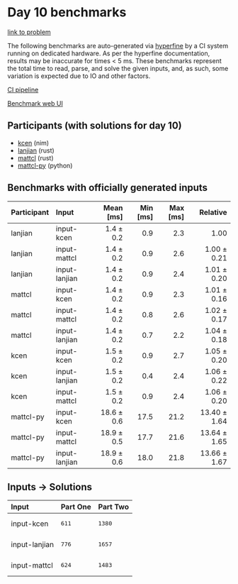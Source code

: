 # Day 10 benchmarks

[link to problem](https://adventofcode.com/2024/day/10)

The following benchmarks are auto-generated via
[hyperfine](https://github.com/sharkdp/hyperfine) by a CI system running on
dedicated hardware. As per the hyperfine documentation, results may be
inaccurate for times < 5 ms. These benchmarks represent the total time to read,
parse, and solve the given inputs, and, as such, some variation is expected due
to IO and other factors.

[CI pipeline](http://ci.papercode.net:8080/teams/main/pipelines/aoc2024)

[Benchmark web UI](https://aoc.ancalagon.black)


## Participants (with solutions for day 10)

- [kcen](https://github.com/kcen/aoc2024) (nim)
- [lanjian](https://github.com/lanjian/aoc-2024) (rust)
- [mattcl](https://github.com/mattcl/aoc2024) (rust)
- [mattcl-py](https://github.com/mattcl/aoc2024-py) (python)


## Benchmarks with officially generated inputs

| Participant | Input | Mean [ms] | Min [ms] | Max [ms] | Relative |
|:---|:---|---:|---:|---:|---:|
| lanjian | input-kcen | 1.4 ± 0.2 | 0.9 | 2.3 | 1.00 |
| lanjian | input-mattcl | 1.4 ± 0.2 | 0.9 | 2.6 | 1.00 ± 0.21 |
| lanjian | input-lanjian | 1.4 ± 0.2 | 0.9 | 2.4 | 1.01 ± 0.20 |
| mattcl | input-kcen | 1.4 ± 0.2 | 0.9 | 2.3 | 1.01 ± 0.16 |
| mattcl | input-mattcl | 1.4 ± 0.2 | 0.8 | 2.6 | 1.02 ± 0.17 |
| mattcl | input-lanjian | 1.4 ± 0.2 | 0.7 | 2.2 | 1.04 ± 0.18 |
| kcen | input-kcen | 1.5 ± 0.2 | 0.9 | 2.7 | 1.05 ± 0.20 |
| kcen | input-lanjian | 1.5 ± 0.2 | 0.4 | 2.4 | 1.06 ± 0.22 |
| kcen | input-mattcl | 1.5 ± 0.2 | 0.9 | 2.4 | 1.06 ± 0.20 |
| mattcl-py | input-kcen | 18.6 ± 0.6 | 17.5 | 21.2 | 13.40 ± 1.64 |
| mattcl-py | input-mattcl | 18.9 ± 0.5 | 17.7 | 21.6 | 13.64 ± 1.65 |
| mattcl-py | input-lanjian | 18.9 ± 0.6 | 18.0 | 21.8 | 13.66 ± 1.67 |


## Inputs -> Solutions

| Input | Part One | Part Two |
|:---|:---|:---|
|input-kcen|<pre>611</pre>|<pre>1380</pre>|
|input-lanjian|<pre>776</pre>|<pre>1657</pre>|
|input-mattcl|<pre>624</pre>|<pre>1483</pre>|